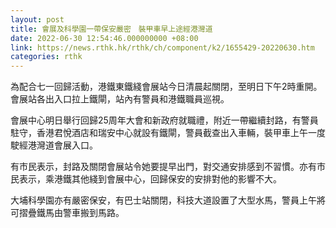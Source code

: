 ```yaml
---
layout: post
title: 會展及科學園一帶保安嚴密　裝甲車早上途經港灣道
date: 2022-06-30 12:54:46.000000000 +08:00
link: https://news.rthk.hk/rthk/ch/component/k2/1655429-20220630.htm
categories: rthk
---
```


為配合七一回歸活動，港鐵東鐵綫會展站今日清晨起關閉，至明日下午2時重開。會展站各出入口拉上鐵閘，站內有警員和港鐵職員巡視。

會展中心明日舉行回歸25周年大會和新政府就職禮，附近一帶繼續封路，有警員駐守，香港君悅酒店和瑞安中心就設有鐵閘，警員截查出入車輛，裝甲車上午一度駛經港灣道會展入口。

有市民表示，封路及關閉會展站令她要提早出門，對交通安排感到不習慣。亦有市民表示，乘港鐵其他綫到會展中心，回歸保安的安排對他的影響不大。

大埔科學園亦有嚴密保安，有巴士站關閉，科技大道設置了大型水馬，警員上午將可摺疊鐵馬由警車搬到馬路。
